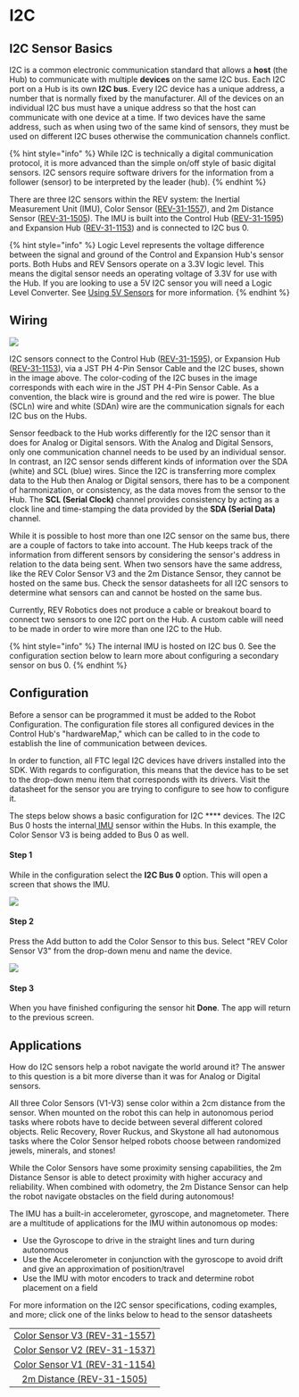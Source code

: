 # I2C

## I2C Sensor Basics&#x20;

I2C is a common electronic communication standard that allows a **host** (the Hub) to communicate with multiple **devices** on the same I2C bus. Each I2C port on a Hub is its own **I2C bus**. Every I2C device has a unique address, a number that is normally fixed by the manufacturer. All of the devices on an individual I2C bus must have a unique address so that the host can communicate with one device at a time. If two devices have the same address, such as when using two of the same kind of sensors, they must be used on different I2C buses otherwise the communication channels conflict.&#x20;

{% hint style="info" %}
While I2C is technically a digital communication protocol, it is more advanced than the simple on/off style of basic digital sensors. I2C sensors require software drivers for the information from a follower (sensor) to be interpreted by the leader (hub).
{% endhint %}

There are three I2C sensors within the REV system: the Inertial Measurement Unit (IMU), Color Sensor ([REV-31-1557](https://www.revrobotics.com/rev-31-1557/)), and 2m Distance Sensor ([REV-31-1505](https://www.revrobotics.com/rev-31-1505/)). The IMU is built into the Control Hub ([REV-31-1595](https://www.revrobotics.com/rev-31-1595/)) and Expansion Hub ([REV-31-1153](https://www.revrobotics.com/rev-31-1153/)) and is connected to I2C bus 0.

{% hint style="info" %}
Logic Level represents the voltage difference between the signal and ground of the Control and Expansion Hub's sensor ports. Both Hubs and REV Sensors operate on a 3.3V logic level. This means the digital sensor needs an operating voltage of 3.3V for use with the Hub. If you are looking to use a 5V I2C sensor you will need a Logic Level Converter. See [Using 5V Sensors](../using-3rd-party-sensors/) for more information.
{% endhint %}

## Wiring

![](https://2589213514-files.gitbook.io/\~/files/v0/b/gitbook-legacy-files/o/assets%2F-M4\_pJHI8HTuZFQTNfcy%2F-MFpxo5ekLNYiSEamSF2%2F-MFq-WJhA4JId\_hdXUnn%2FControl\_Hub\_Port\_Specific\_Pinout\_I2C\_LARGER\_SIZE-01.png?alt=media\&token=12ad81c9-7ad8-4b0f-9ba0-7a2689c15952)

I2C sensors connect to the Control Hub ([REV-31-1595](https://www.revrobotics.com/rev-31-1595/)), or Expansion Hub ([REV-31-1153](https://www.revrobotics.com/rev-31-1153/)), via a JST PH 4-Pin Sensor Cable and the I2C buses, shown in the image above. The color-coding of the I2C buses in the image corresponds with each wire in the JST PH 4-Pin Sensor Cable. As a convention, the black wire is ground and the red wire is power. The blue (SCLn) wire and white (SDAn) wire are the communication signals for each I2C bus on the Hubs.

Sensor feedback to the Hub works differently for the I2C sensor than it does for Analog or Digital sensors. With the Analog and Digital Sensors, only one communication channel needs to be used by an individual sensor. In contrast, an I2C sensor sends different kinds of information over the SDA (white) and SCL (blue) wires. Since the I2C is transferring more complex data to the Hub then Analog or Digital sensors, there has to be a component of harmonization, or consistency, as the data moves from the sensor to the Hub. The **SCL (Serial Clock)** channel provides consistency by acting as a clock line and time-stamping the data provided by the **SDA (Serial Data)** channel.

While it is possible to host more than one I2C sensor on the same bus, there are a couple of factors to take into account. The Hub keeps track of the information from different sensors by considering the sensor's address in relation to the data being sent. When two sensors have the same address, like the REV Color Sensor V3 and the 2m Distance Sensor, they cannot be hosted on the same bus. Check the sensor datasheets for all I2C sensors to determine what sensors can and cannot be hosted on the same bus.

Currently, REV Robotics does not produce a cable or breakout board to connect two sensors to one I2C port on the Hub. A custom cable will need to be made in order to wire more than one I2C to the Hub.

{% hint style="info" %}
The internal IMU is hosted on I2C bus 0. See the configuration section below to learn more about configuring a secondary sensor on bus 0.
{% endhint %}

## Configuration

Before a sensor can be programmed it must be added to the Robot Configuration. The configuration file stores all configured devices in the Control Hub's "hardwareMap," which can be called to in the code to establish the line of communication between devices.&#x20;

In order to function, all FTC legal I2C devices have drivers installed into the SDK. With regards to configuration, this means that the device has to be set to the drop-down menu item that corresponds with its drivers. Visit the datasheet for the sensor you are trying to configure to see how to configure it.&#x20;

The steps below shows a basic configuration for I2C **** devices. The I2C Bus 0 hosts the internal[ IMU](imu.md) sensor within the Hubs. In this example, the Color Sensor V3 is being added to Bus 0 as well.&#x20;

#### Step 1

While in the configuration select the **I2C Bus 0** option. This will open a screen that shows the IMU.

![](https://2589213514-files.gitbook.io/\~/files/v0/b/gitbook-legacy-files/o/assets%2F-M4\_pJHI8HTuZFQTNfcy%2F-MFllkV0JeCUZUlYy271%2F-MFlq\_QB\_l7mQg8GYChK%2Fi2c%20sensor%20config%20step%201.svg?alt=media\&token=c0d20e92-ea62-43c1-9b51-659682eea7e4)

#### Step 2

Press the Add button to add the Color Sensor to this bus. Select "REV Color Sensor V3" from the drop-down menu and name the device.

![](https://2589213514-files.gitbook.io/\~/files/v0/b/gitbook-legacy-files/o/assets%2F-M4\_pJHI8HTuZFQTNfcy%2F-MFllkV0JeCUZUlYy271%2F-MFlrxC9v6oVDlSkGsAK%2Fi2c%20sensor%20config%20step%202.svg?alt=media\&token=92f4983d-61dd-45cf-89ef-56f962b4c734)

#### Step 3&#x20;

When you have finished configuring the sensor hit **Done**. The app will return to the previous screen.

## Applications

How do I2C sensors help a robot navigate the world around it? The answer to this question is a bit more diverse than it was for Analog or Digital sensors.&#x20;

All three Color Sensors (V1-V3) sense color within a 2cm distance from the sensor. When mounted on the robot this can help in autonomous period tasks where robots have to decide between several different colored objects. Relic Recovery, Rover Ruckus, and Skystone all had autonomous tasks where the Color Sensor helped robots choose between randomized jewels, minerals, and stones!

While the Color Sensors have some proximity sensing capabilities, the 2m Distance Sensor is able to detect proximity with higher accuracy and reliability. When combined with odometry, the 2m Distance Sensor can help the robot navigate obstacles on the field during autonomous!

The IMU has a built-in accelerometer, gyroscope, and magnetometer. There are a multitude of applications for the IMU within autonomous op modes:

* Use the Gyroscope to drive in the straight lines and turn during autonomous
* Use the Accelerometer in conjunction with the gyroscope to avoid drift and give an approximation of position/travel&#x20;
* Use the IMU with motor encoders to track and determine robot placement on a field&#x20;

For more information on the I2C sensor specifications, coding examples, and more; click one of the links below to head to the sensor datasheets

|                                                                                                                     |
| :-----------------------------------------------------------------------------------------------------------------: |
|                     [Color Sensor V3 (REV-31-1557)](https://docs.revrobotics.com/color-sensor/)                     |
|         [Color Sensor V2 (REV-31-1537)](https://docs.revrobotics.com/color-sensor/color-sensor-v2/untitled)         |
| [Color Sensor V1 (REV-31-1154)](https://docs.revrobotics.com/color-sensor/color-sensor-v1/color-sensor-v1-overview) |
|                    [ 2m Distance (REV-31-1505)](https://docs.revrobotics.com/2m-distance-sensor/)                   |
